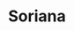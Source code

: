 ---
title: "Soriana"
url: /tijuana/soriana-boulevard-general-rodolfo-sanchez-taboada/
shop: Supermarkt
---